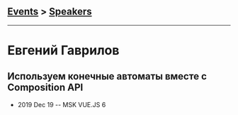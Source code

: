 ## [Events](../README.md) > [Speakers](../speakers.md)
---

# Евгений Гаврилов

## Используем конечные автоматы вместе с Composition API
- 2019 Dec 19 -- MSK VUE.JS 6    
